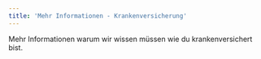 ```yaml
---
title: 'Mehr Informationen - Krankenversicherung'
---
```


Mehr Informationen warum wir wissen müssen wie du krankenversichert bist.

